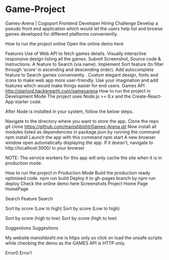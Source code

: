 # Game-Project


Games-Arena | Cogoport Frontend Developer Hiring Challenge
Develop a pseudo front end application which would let the users help list and browse games developed for different platforms conveniently.

How to run the project online
Open the online demo here

Features
Use of Web API to fetch games details.
Visually interactive responsive design listing all the games.
Submit Screenshot, Source code & Instructions.
A feature to Search (via name).
Implement Sort feature (to filter through ‘score’ in ascending and descending order).
Add autocomplete feature to Search games conveniently .
Custom elegant design, fonts and icons to make web app more user-friendly.
Use your imagination and add features which would make things easier for end users.
Games API
http://starlord.hackerearth.com/gamesarena
How to run the project in Development Mode
The project uses Node.js >= 6.x and the Create-React-App starter code.

After Node is installed in your system, follow the below steps.

Navigate to the directory where you want to store the app.
Clone the repo git clone https://github.com/manishbisht/Games-Arena.git
Now install all modules listed as dependencies in package.json by running the command npm install
Launch the app with this command npm start
A new browser window open automatically displaying the app. If it doesn't, navigate to http://localhost:3000/ in your browser

NOTE: The service workers for this app will only cache the site when it is in production mode.

How to run the project in Production Mode
Build the production ready optimised code. npm run build
Deploy it to gh-pages branch by npm run deploy
Check the online demo here
Screenshots
Project Home Page HomePage

Search Feature Search

Sort by score (Low to high) Sort by score (Low to high)

Sort by score (high to low) Sort by score (high to low)

Suggestions Suggestions

My website manishbisht.me is https only so click on load the unsafe scripts while checking the demo as the GAMES API is HTTP only.

Error0 Error1
